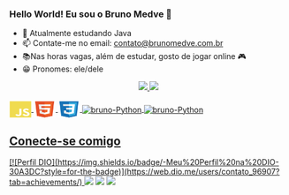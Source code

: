 ### Hello World! Eu sou o Bruno Medve 🤪
- 📒 Atualmente estudando Java 
- 📫 Contate-me no email: contato@brunomedve.com.br
- 📚Nas horas vagas, além de estudar, gosto de jogar online 🎮
- 😁 Pronomes: ele/dele


<div align="center">
  <a href="https://github.com/brunomedve">
  <img height="180em" src="https://github-readme-stats.vercel.app/api?username=brunomedve&show_icons=true&theme=dark&include_all_commits=true&count_private=true"/>
  <img height="180em" src="https://github-readme-stats.vercel.app/api/top-langs/?username=rafaballerini&layout=compact&langs_count=7&theme=dark"/>
</div>

  <div style="display: inline_block"><br>
  <img align="center" alt="bruno-Js" height="30" width="40" src="https://raw.githubusercontent.com/devicons/devicon/master/icons/javascript/javascript-plain.svg">
  <img align="center" alt="bruno-HTML" height="30" width="40" src="https://raw.githubusercontent.com/devicons/devicon/master/icons/html5/html5-original.svg">
  <img align="center" alt="bruno-CSS" height="30" width="40" src="https://raw.githubusercontent.com/devicons/devicon/master/icons/css3/css3-original.svg">
  <img align="center" alt="bruno-Python" height="30" width="40" src="https://cdn.jsdelivr.net/gh/devicons/devicon/icons/c/c-original.svg"> 
  <img align="center" alt="bruno-Python" height="30" width="40" src="\https://cdn.jsdelivr.net/gh/devicons/devicon@latest/icons/java/java-original-wordmark.svg">
  </div>

 
  ## Conecte-se comigo
  
  <div> 
    [![Perfil DIO](https://img.shields.io/badge/-Meu%20Perfil%20na%20DIO-30A3DC?style=for-the-badge)](https://web.dio.me/users/contato_96907?tab=achievements/)
  <a href="https://www.linkedin.com/in/bruno-medve-139b60232/" target="_blank"><img src="https://img.shields.io/badge/-LinkedIn-%230077B5?style=for-the-badge&logo=linkedin&logoColor=white" target="_blank"></a> 
  <a href="https://www.facebook.com/brunomedvebrl" target="_blank"><img src="https://img.shields.io/badge/Facebook-1877F2?style=for-the-badge&logo=facebook&logoColor=white" target="_blank"></a>
  <a href="https://chatdireto.com/11973512461" target="_blank"><img src="https://img.shields.io/badge/WhatsApp-25D366?style=for-the-badge&logo=whatsapp&logoColor=white" target="_blank"></a>
 
</div>
  
 
